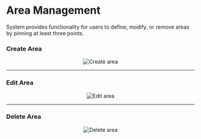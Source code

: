 # Area Management

System provides functionality for users to define, modify, or remove areas by pinning at least three points.

### Create Area

<p align="center">
    <img src="data/helper/.gif" alt="Create area">
</p>

---

### Edit Area

<p align="center">
    <img src="data/helper/.gif" alt="Edit area">
</p>

---

### Delete Area

<p align="center">
    <img src="data/helper/.gif" alt="Delete area">
</p>